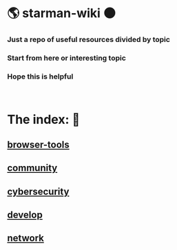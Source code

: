 # 🌎 starman-wiki 🌑

### Just a repo of useful resources divided by topic

### Start from here or interesting topic

### Hope this is helpful
</br>

# The index: 🚀 

## [browser-tools](browser-tools.md)
## [community](community.md)
## [cybersecurity](cybersecurity.md)
## [develop](develop.md)
## [network](network.md)
